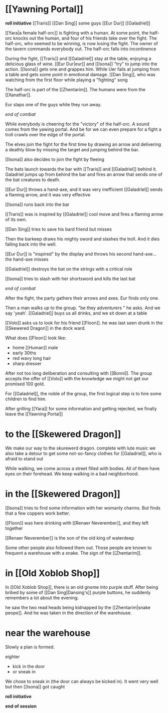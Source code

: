 # [[Yawning Portal]] 

**roll initiative**
[[Traris]]
[[Dan Sing]]
some guys
[[Eur Dur]]
[[Galadriel]]

[[Yara|a female half-orc]] is fighting with a human. At some point, the half-orc knocks out the human, and four of his friends take over the fight. The half-orc, who seemed to be winning, is now losing the fight. The owner of the tavern commands everybody out. The half-orc falls into incontinence

During the fight, [[Traris]] and [[Galadriel]] stay at the table, enjoying a delicious glass of wine. [[Eur Dur|eur]] and [[Isona]] "try" to jump into the action. [[Isona]] gets one and grappes him. While Uer fails at jumping from a table and gets some point in emotional damage. 
[[Dan Sing]], who was watching from the first floor while playing a "fighting" song

The half-orc is part of the [[Zhentarim]]. The humans were from the [[Xanathar]].

Eur slaps one of the guys while they run away.

*end of combat*

While everybody is cheering for the "victory" of the half-orc. A sound comes from the yawing portal. And be for we can even prepare for a fight a troll crawls over the edge of the portal.

The elves join the fight for the first time by drawing an arrow and delivering a deathly blow by missing the target and jumping behind the bar.

[[Isona]] also decides to join the fight by fleeing

The bats launch towards the bar with [[Traris]] and [[Galadriel]] behind it. Galadriel jumps up from behind the bar and fires an arrow that sends one of the bat creatures to death.

[[Eur Dur]] throws a hand-axe, and it was very inefficient 
[[Galadriel]] sends a flaming arrow, and it was very effective

[[Isona]] runs back into the bar

[[Traris]] was is inspired by [[Galadriel]] cool move and fires a flaming arrow of its own.

[[Dan Sing]] tries to save his bard friend but misses

Then the barkeep draws his mighty sword and slashes the troll. And it dies falling back into the well. 

[[Eur Dur]] is "inspired" by the display and throws his second hand-axe... the hand-axe misses

[[Galadriel]] destroys the bat on the strings with a critical role

[[Isona]] tries to slash with her shortsword and kills the last bat

*end of combat*

After the fight, the party gathers their arrows and axes. Eur finds only one.


Then a man walks up to the group. "be they adventurers " he asks. And we say 'yeah'. [[Galadriel]] buys us all drinks, and we sit down at a table

[[Volo]] asks us to look for his friend [[Floon]]. he was last seen drunk in the [[Skewered Dragon]] in the dock ward.

What does [[Floon]] look like:

- home [[Human]] male
- early 30ths
- red wavy long hair
- sharp dresser

After not too long deliberation and consulting with [[Bonni]]. The group accepts the offer of [[Volo]] with the knowledge we might not get our promised 100 gold.

For [[Galadriel]], the noble of the group, the first logical step is to hire some children to find him.

After grilling [[Yara]] for some information and getting rejected, we finally leave the [[Yawning Portal]]

# to the [[Skewered Dragon]]

We make our way to the skurewerd dragon. complete with lute music
we also take a detour to get some not-so-fancy clothes for [[Galadriel]], who is afraid to stand out

While walking, we come across a street filled with bodies. All of them have eyes on their forehead.
We keep walking in a bad neighborhood.

# in the [[Skewered Dragon]]
[[Isona]] tries to find some information with her womanly charms. But finds that a few coppers work better.

[[Floon]] was here drinking with [[Renaer Neverember]], and they left together

[[Renaer Neverember]] is the son of the old king of waterdeep


Some other people also followed them out. Those people are known to frequent a warehouse with a snake. The sign of the [[Zhentarim]].

# in [[Old Xoblob Shop]]

In [[Old Xoblob Shop]], there is an old gnome into purple stuff. After being bribed by some of [[Dan Sing|Dansing's]] purple buttons, he suddenly remembers a lot about the evening.

he saw the two read heads being kidnapped by the [[Zhentarim|snake peope]]. And he was taken in the direction of the warehouse.

# near the warehouse

Slowly a plan is formed.

eighter
- kick in the door
- or sneak in

We chose to sneak in (the door can always be kicked in). It went very well but then [[Isona]] got caught 

**roll initiative**

**end of session**